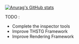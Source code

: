 [![Anurag's GitHub stats](https://github-readme-stats.vercel.app/api?username=imgRenko)](https://github.com/anuraghazra/github-readme-stats)

TODO :  
* Complete the inspector tools  
* Improve THSTG Framework  
* Improve Rendering Framework  

